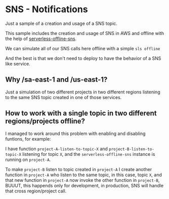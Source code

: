 # SNS - Notifications

Just a sample of a creation and usage of a SNS topic.

This sample includes the creation and usage of SNS in AWS and offline with the help of [serverless-offline-sns](https://www.serverless.com/plugins/serverless-offline-sns).

We can simulate all of our SNS calls here offline with a simple `sls offline`

And the best is that we don't need to deploy to have the behavior of a SNS like service.

## Why /sa-east-1 and /us-east-1?

Just a simulation of two different projects in two different regions listening to the same SNS topic created in one of those services.

## How to work with a single topic in two different regions/projects offline?

I managed to work around this problem with enabling and disabling funtions, for example:

I have function `project-A-listen-to-topic-X` and `project-B-listen-to-topic-X` listening for topic `X`, and the `serverless-offline-sns` instance is running on `project-A`.

To make `project-B` listen to topic created in `project-A` I create another function in `project-A` who listen to the same topic, in this case, topic `X`, and that new function in `project-A` now invoke the other function in `project-B`, BUUUT, this happends only for development, in production, SNS will handle that cross region/project call.
